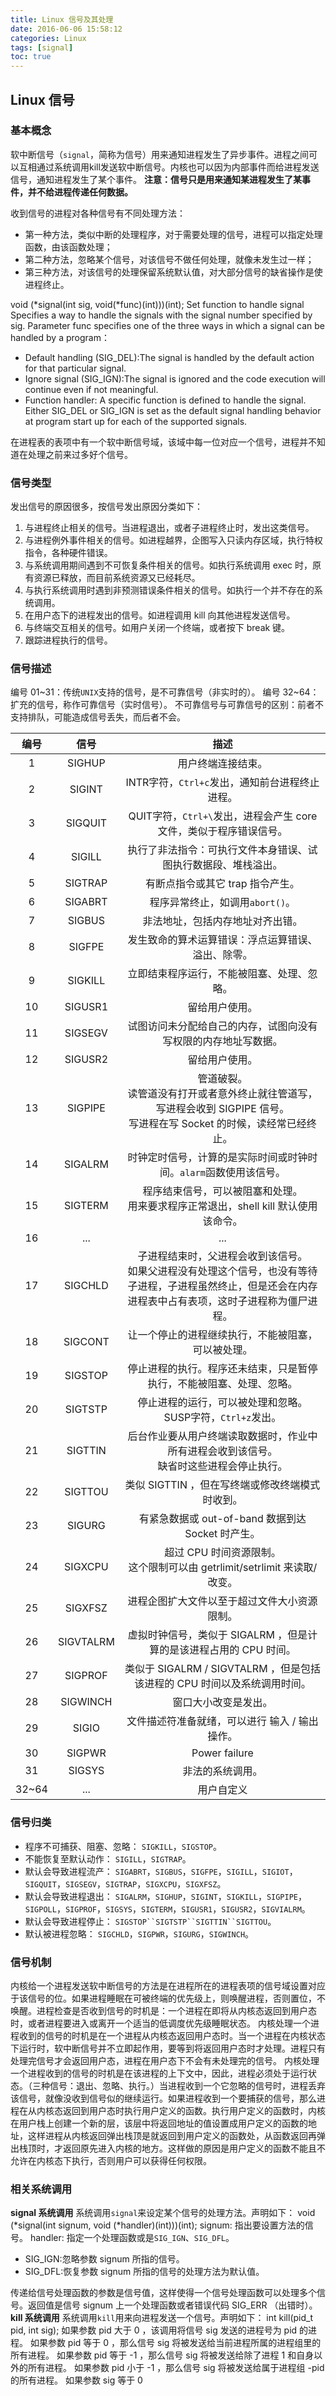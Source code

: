```yaml
---
title: Linux 信号及其处理
date: 2016-06-06 15:58:12
categories: Linux
tags: [signal]
toc: true
---
```


## Linux 信号
### 基本概念
软中断信号（`signal`，简称为信号）用来通知进程发生了异步事件。进程之间可以互相通过系统调用kill发送软中断信号。内核也可以因为内部事件而给进程发送信号，通知进程发生了某个事件。
__注意：信号只是用来通知某进程发生了某事件，并不给进程传递任何数据。__

收到信号的进程对各种信号有不同处理方法：
* 第一种方法，类似中断的处理程序，对于需要处理的信号，进程可以指定处理函数，由该函数处理；
* 第二种方法，忽略某个信号，对该信号不做任何处理，就像未发生过一样；
* 第三种方法，对该信号的处理保留系统默认值，对大部分信号的缺省操作是使进程终止。
<!-- More -->

void (*signal(int sig, void(*func)(int)))(int);
Set function to handle signal
Specifies a way  to handle the signals with the signal number specified by sig.
Parameter func specifies one of the three ways in which a signal can be handled by a program：
* Default handling (SIG_DEL):The signal is handled by the default action for that particular signal.
* Ignore signal (SIG_IGN):The signal is ignored and the code execution will continue even if not meaningful.
* Function handler: A specific function is defined to handle the signal.
Either SIG_DEL or SIG_IGN is set as the default signal handling behavior at program start up for each of the supported signals.

在进程表的表项中有一个软中断信号域，该域中每一位对应一个信号，进程并不知道在处理之前来过多好个信号。

### 信号类型
发出信号的原因很多，按信号发出原因分类如下：
1. 与进程终止相关的信号。当进程退出，或者子进程终止时，发出这类信号。
2. 与进程例外事件相关的信号。如进程越界，企图写入只读内存区域，执行特权指令，各种硬件错误。
3. 与系统调用期间遇到不可恢复条件相关的信号。如执行系统调用 exec 时，原有资源已释放，而目前系统资源又已经耗尽。
4. 与执行系统调用时遇到非预测错误条件相关的信号。如执行一个并不存在的系统调用。
5. 在用户态下的进程发出的信号。如进程调用 kill 向其他进程发送信号。
6. 与终端交互相关的信号。如用户关闭一个终端，或者按下 break 键。
7. 跟踪进程执行的信号。

### 信号描述
编号 01~31：传统`UNIX`支持的信号，是不可靠信号（非实时的）。
编号 32~64：扩充的信号，称作可靠信号（实时信号）。
不可靠信号与可靠信号的区别：前者不支持排队，可能造成信号丢失，而后者不会。

| 编号 | 信号 | 描述 |
|:-----:|:-----:|:-----:|
| 1 | SIGHUP | 用户终端连接结束。 |
| 2 | SIGINT | INTR字符，`Ctrl+c`发出，通知前台进程终止进程。 |
| 3 | SIGQUIT | QUIT字符，`Ctrl+\`发出，进程会产生 core 文件，类似于程序错误信号。 |
| 4 | SIGILL | 执行了非法指令：可执行文件本身错误、试图执行数据段、堆栈溢出。 |
| 5 | SIGTRAP | 有断点指令或其它 trap 指令产生。 |
| 6 | SIGABRT | 程序异常终止，如调用`abort()`。 |
| 7 | SIGBUS | 非法地址，包括内存地址对齐出错。 |
| 8 | SIGFPE | 发生致命的算术运算错误：浮点运算错误、溢出、除零。 |
| 9 | SIGKILL | 立即结束程序运行，不能被阻塞、处理、忽略。 |
| 10 | SIGUSR1 | 留给用户使用。 |
| 11 | SIGSEGV | 试图访问未分配给自己的内存，试图向没有写权限的内存地址写数据。 |
| 12 | SIGUSR2 | 留给用户使用。 |
| 13 | SIGPIPE | 管道破裂。<br>读管道没有打开或者意外终止就往管道写，写进程会收到 SIGPIPE 信号。<br>写进程在写 Socket 的时候，读经常已经终止。 |
| 14 | SIGALRM | 时钟定时信号，计算的是实际时间或时钟时间。`alarm`函数使用该信号。 |
| 15 | SIGTERM | 程序结束信号，可以被阻塞和处理。<br>用来要求程序正常退出，shell kill 默认使用该命令。 |
| 16 | ... | ... |
| 17 | SIGCHLD | 子进程结束时，父进程会收到该信号。<br>如果父进程没有处理这个信号，也没有等待子进程，子进程虽然终止，但是还会在内存进程表中占有表项，这时子进程称为僵尸进程。 |
| 18 | SIGCONT | 让一个停止的进程继续执行，不能被阻塞，可以被处理。 |
| 19 | SIGSTOP | 停止进程的执行。程序还未结束，只是暂停执行，不能被阻塞、处理、忽略。 |
| 20 | SIGTSTP | 停止进程的运行，可以被处理和忽略。SUSP字符，`Ctrl+z`发出。 |
| 21 | SIGTTIN | 后台作业要从用户终端读取数据时，作业中所有进程会收到该信号。<br>缺省时这些进程会停止执行。 |
| 22 | SIGTTOU | 类似 SIGTTIN ，但在写终端或修改终端模式时收到。 |
| 23 | SIGURG | 有紧急数据或 out-of-band 数据到达 Socket 时产生。 |
| 24 | SIGXCPU | 超过 CPU 时间资源限制。<br>这个限制可以由 getrlimit/setrlimit 来读取/改变。 |
| 25 | SIGXFSZ | 进程企图扩大文件以至于超过文件大小资源限制。 |
| 26 | SIGVTALRM | 虚拟时钟信号，类似于 SIGALRM ，但是计算的是该进程占用的 CPU 时间。 |
| 27 | SIGPROF | 类似于 SIGALRM / SIGVTALRM ，但是包括该进程的 CPU 时间以及系统调用时间。 |
| 28 | SIGWINCH | 窗口大小改变是发出。 |
| 29 | SIGIO | 文件描述符准备就绪，可以进行 输入 / 输出操作。 |
| 30 | SIGPWR | Power failure |
| 31 | SIGSYS | 非法的系统调用。 |
| 32~64 | ... | 用户自定义 |

### 信号归类
* 程序不可捕获、阻塞、忽略：
`SIGKILL`，`SIGSTOP`。
* 不能恢复至默认动作：
`SIGILL`，`SIGTRAP`。
* 默认会导致进程流产：
`SIGABRT`，`SIGBUS`，`SIGFPE`，`SIGILL`，`SIGIOT`，`SIGQUIT`，`SIGSEGV`，`SIGTRAP`，`SIGXCPU`，`SIGXFSZ`。
* 默认会导致进程退出：
`SIGALRM`，`SIGHUP`，`SIGINT`，`SIGKILL`，`SIGPIPE`，`SIGPOLL`，`SIGPROF`，`SIGSYS`，`SIGTERM`，`SIGUSR1`，`SIGUSR2`，`SIGVIALRM`。
* 默认会导致进程停止：
`SIGSTOP``SIGTSTP``SIGTTIN``SIGTTOU`。
* 默认被进程忽略：
`SIGCHLD`，`SIGPWR`，`SIGURG`，`SIGWINCH`。

### 信号机制
内核给一个进程发送软中断信号的方法是在进程所在的进程表项的信号域设置对应于该信号的位。如果进程睡眠在可被终端的优先级上，则唤醒进程，否则置位，不唤醒。进程检查是否收到信号的时机是：一个进程在即将从内核态返回到用户态时，或者进程要进入或离开一个适当的低调度优先级睡眠状态。
内核处理一个进程收到的信号的时机是在一个进程从内核态返回用户态时。当一个进程在内核状态下运行时，软中断信号并不立即起作用，要等到将返回用户态时才处理。进程只有处理完信号才会返回用户态，进程在用户态下不会有未处理完的信号。
内核处理一个进程收到的信号的时机是在该进程的上下文中，因此，进程必须处于运行状态。（三种信号：退出、忽略、执行。）当进程收到一个它忽略的信号时，进程丢弃该信号，就像没收到信号似的继续运行。如果进程收到一个要捕获的信号，那么进程在从内核态返回到用户态时执行用户定义的函数。执行用户定义的函数时，内核在用户栈上创建一个新的层，该层中将返回地址的值设置成用户定义的函数的地址，这样进程从内核返回弹出栈顶是就返回到用户定义的函数处，从函数返回再弹出栈顶时，才返回原先进入内核的地方。这样做的原因是用户定义的函数不能且不允许在内核态下执行，否则用户可以获得任何权限。

### 相关系统调用
__signal 系统调用__
系统调用`signal`来设定某个信号的处理方法。声明如下：
void (*signal(int signum, void (*handler)(int)))(int);
signum: 指出要设置方法的信号。
handler: 指定一个处理函数或是`SIG_IGN`、`SIG_DFL`。
* SIG_IGN:忽略参数 signum 所指的信号。
* SIG_DFL:恢复参数 signum 所指的信号的处理方法为默认值。

传递给信号处理函数的参数是信号值，这样使得一个信号处理函数可以处理多个信号。返回值是信号 signum 上一个处理函数或者错误代码 SIG_ERR （出错时）。
__kill 系统调用__
系统调用`kill`用来向进程发送一个信号。声明如下：
int kill(pid_t pid, int sig);
如果参数 pid 大于 0 ，该调用将信号 sig 发送的进程号为 pid 的进程。
如果参数 pid 等于 0 ，那么信号 sig 将被发送给当前进程所属的进程组里的所有进程。
如果参数 pid 等于 -1 ，那么信号 sig 将被发送给除了进程 1 和自身以外的所有进程。
如果参数 pid 小于 -1 ，那么信号 sig 将被发送给属于进程组 -pid 的所有进程。
如果参数 sig 等于 0
